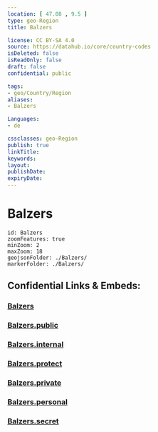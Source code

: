 ```yaml
---
location: [ 47.08 , 9.5 ] 
type: geo-Region
title: Balzers

license: CC BY-SA 4.0
source: https://datahub.io/core/country-codes
isDeleted: false
isReadOnly: false
draft: false
confidential: public

tags:
- geo/Country/Region
aliases:
- Balzers

Languages:
- de

cssclasses: geo-Region
publish: true
linkTitle: 
keywords: 
layout: 
publishDate: 
expiryDate: 
---
```


# Balzers

```leaflet
id: Balzers
zoomFeatures: true 
minZoom: 2 
maxZoom: 18
geojsonFolder: ./Balzers/
markerFolder: ./Balzers/
```


## Confidential Links & Embeds: 

### [Balzers](/_Standards/Earth/Continent/Europe/Europe~Central/Liechtenstein/Municipalities~Liechtenstein/Balzers.md) 

### [Balzers.public](/_public/Earth/Continent/Europe/Europe~Central/Liechtenstein/Municipalities~Liechtenstein/Balzers.public.md) 

### [Balzers.internal](/_internal/Earth/Continent/Europe/Europe~Central/Liechtenstein/Municipalities~Liechtenstein/Balzers.internal.md) 

### [Balzers.protect](/_protect/Earth/Continent/Europe/Europe~Central/Liechtenstein/Municipalities~Liechtenstein/Balzers.protect.md) 

### [Balzers.private](/_private/Earth/Continent/Europe/Europe~Central/Liechtenstein/Municipalities~Liechtenstein/Balzers.private.md) 

### [Balzers.personal](/_personal/Earth/Continent/Europe/Europe~Central/Liechtenstein/Municipalities~Liechtenstein/Balzers.personal.md) 

### [Balzers.secret](/_secret/Earth/Continent/Europe/Europe~Central/Liechtenstein/Municipalities~Liechtenstein/Balzers.secret.md)

